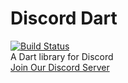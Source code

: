 # Discord Dart
[![Build Status](https://travis-ci.org/Hackzzila/Discord-Dart.svg)](https://travis-ci.org/Hackzzila/Discord-Dart)
<br>
A Dart library for Discord <br>
[Join Our Discord Server](https://discord.gg/6JwnkNk)

